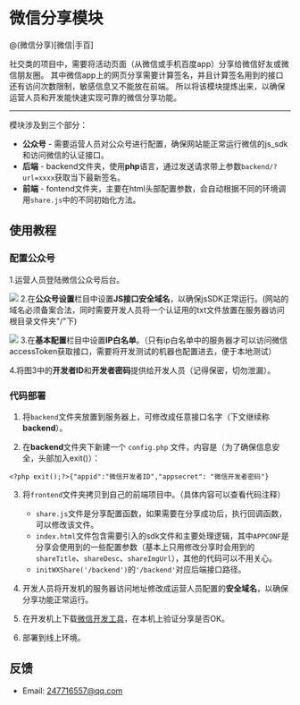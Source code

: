 
# 微信分享模块

@(微信分享)[微信|手百]

社交类的项目中，需要将活动页面（从微信或手机百度app）分享给微信好友或微信朋友圈。
其中微信app上的网页分享需要计算签名，并且计算签名用到的接口还有访问次数限制，敏感信息又不能放在前端。
所以将该模块提炼出来，以确保运营人员和开发能快速实现可靠的微信分享功能。

----------

模块涉及到三个部分：
- **公众号** - 需要运营人员对公众号进行配置，确保网站能正常运行微信的js_sdk和访问微信的认证接口。
- **后端** - backend文件夹，使用**php**语言，通过发送请求带上参数`backend/?url=xxxx`获取当下最新签名。
- **前端** - fontend文件夹，主要在html头部配置参数，会自动根据不同的环境调用`share.js`中的不同初始化方法。


## 使用教程

### 配置公众号
1.运营人员登陆微信公众号后台。

![](http://source.joekeikun.cc/git/wxshare_1.png)
2.在**公众号设置**栏目中设置**JS接口安全域名**，以确保jsSDK正常运行。(网站的域名必须备案合法，同时需要开发人员将一个认证用的txt文件放置在服务器访问根目录文件夹"/"下)

![](http://source.joekeikun.cc/git/wxshare_2.png)
3.在**基本配置**栏目中设置**IP白名单**。（只有ip白名单中的服务器才可以访问微信accessToken获取接口，需要将开发测试的机器也配置进去，便于本地测试）

4.将图3中的**开发者ID**和**开发者密码**提供给开发人员（记得保密，切勿泄漏）。


### 代码部署
1. 将`backend`文件夹放置到服务器上，可修改成任意接口名字（下文继续称**backend**）。

2. 在**backend**文件夹下新建一个 `config.php` 文件，内容是（为了确保信息安全，头部加入exit()）：
```
<?php exit();?>{"appid":"微信开发者ID","appsecret": "微信开发者密码"}
```

3. 将`frontend`文件夹拷贝到自己的前端项目中。（具体内容可以查看代码注释）
	- `share.js`文件是分享配置函数，如果需要在分享成功后，执行回调函数，可以修改该文件。
	- `index.html`文件包含需要引入的sdk文件和主要处理逻辑，其中`APPCONF`是分享会使用到的一些配置参数（基本上只用修改分享时会用到的`shareTitle`、`shareDesc`、`shareImgUrl`），其他的代码可以不用关心。
	- `initWXShare('/backend')`的`'/backend'`对应后端接口路径。

4. 开发人员将开发机的服务器访问地址修改成运营人员配置的**安全域名**，以确保分享功能正常运行。

5. 在开发机上下载[微信开发工具](https://developers.weixin.qq.com/miniprogram/dev/devtools/download.html "微信开发工具")，在本机上验证分享是否OK。

6. 部署到线上环境。


## 反馈
- Email: <247716557@qq.com>
